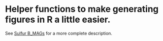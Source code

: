 # Helper functions to make generating figures in R a little easier.
See [Sulfur B_MAGs](https://github.com/Silveira-Lab/sulfur_bmags) for a more complete description.
